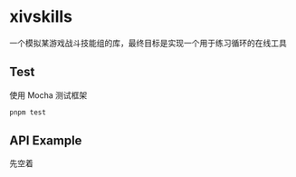 # xivskills

一个模拟某游戏战斗技能组的库，最终目标是实现一个用于练习循环的在线工具

## Test

使用 Mocha 测试框架

```bash
pnpm test
```

## API Example

先空着
